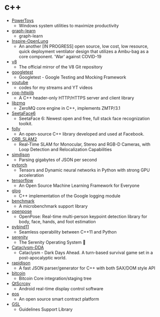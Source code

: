 # c++
- [PowerToys](https://github.com/microsoft/PowerToys)
  - Windows system utilities to maximize productivity
- [graph-learn](https://github.com/alibaba/graph-learn)
  - graph-learn
- [Inspire-OpenLung](https://github.com/Inspire-Poli-USP/Inspire-OpenLung)
  - An another [IN PROGRESS] open source, low cost, low resource, quick deployment ventilator design that utilizes a Ambu-bag as a core component. 'War' against COVID-19
- [v8](https://github.com/v8/v8)
  - The official mirror of the V8 Git repository
- [googletest](https://github.com/google/googletest)
  - Googletest - Google Testing and Mocking Framework
- [youtube](https://github.com/Errichto/youtube)
  - codes for my streams and YT videos
- [cpp-httplib](https://github.com/yhirose/cpp-httplib)
  - A C++ header-only HTTP/HTTPS server and client library
- [libzmq](https://github.com/zeromq/libzmq)
  - ZeroMQ core engine in C++, implements ZMTP/3.1
- [SeetaFace6](https://github.com/seetafaceengine/SeetaFace6)
  - SeetaFace 6: Newest open and free, full stack face recognization toolkit.
- [folly](https://github.com/facebook/folly)
  - An open-source C++ library developed and used at Facebook.
- [ORB_SLAM2](https://github.com/raulmur/ORB_SLAM2)
  - Real-Time SLAM for Monocular, Stereo and RGB-D Cameras, with Loop Detection and Relocalization Capabilities
- [simdjson](https://github.com/simdjson/simdjson)
  - Parsing gigabytes of JSON per second
- [pytorch](https://github.com/pytorch/pytorch)
  - Tensors and Dynamic neural networks in Python with strong GPU acceleration
- [tensorflow](https://github.com/tensorflow/tensorflow)
  - An Open Source Machine Learning Framework for Everyone
- [glog](https://github.com/google/glog)
  - C++ implementation of the Google logging module
- [benchmark](https://github.com/google/benchmark)
  - A microbenchmark support library
- [openpose](https://github.com/CMU-Perceptual-Computing-Lab/openpose)
  - OpenPose: Real-time multi-person keypoint detection library for body, face, hands, and foot estimation
- [pybind11](https://github.com/pybind/pybind11)
  - Seamless operability between C++11 and Python
- [serenity](https://github.com/SerenityOS/serenity)
  - The Serenity Operating System 🐞
- [Cataclysm-DDA](https://github.com/CleverRaven/Cataclysm-DDA)
  - Cataclysm - Dark Days Ahead. A turn-based survival game set in a post-apocalyptic world.
- [rapidjson](https://github.com/Tencent/rapidjson)
  - A fast JSON parser/generator for C++ with both SAX/DOM style API
- [bitcoin](https://github.com/bitcoin/bitcoin)
  - Bitcoin Core integration/staging tree
- [QtScrcpy](https://github.com/barry-ran/QtScrcpy)
  - Android real-time display control software
- [eos](https://github.com/EOSIO/eos)
  - An open source smart contract platform
- [GSL](https://github.com/microsoft/GSL)
  - Guidelines Support Library
